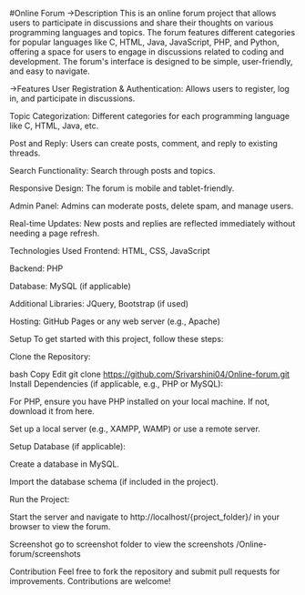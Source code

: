 #Online Forum
->Description
This is an online forum project that allows users to participate in discussions and share their thoughts on various programming languages and topics. The forum features different categories for popular languages like C, HTML, Java, JavaScript, PHP, and Python, offering a space for users to engage in discussions related to coding and development. The forum's interface is designed to be simple, user-friendly, and easy to navigate.

->Features
User Registration & Authentication: Allows users to register, log in, and participate in discussions.

Topic Categorization: Different categories for each programming language like C, HTML, Java, etc.

Post and Reply: Users can create posts, comment, and reply to existing threads.

Search Functionality: Search through posts and topics.

Responsive Design: The forum is mobile and tablet-friendly.

Admin Panel: Admins can moderate posts, delete spam, and manage users.

Real-time Updates: New posts and replies are reflected immediately without needing a page refresh.

Technologies Used
Frontend: HTML, CSS, JavaScript

Backend: PHP

Database: MySQL (if applicable)

Additional Libraries: JQuery, Bootstrap (if used)

Hosting: GitHub Pages or any web server (e.g., Apache)

Setup
To get started with this project, follow these steps:

Clone the Repository:

bash
Copy
Edit
git clone https://github.com/Srivarshini04/Online-forum.git
Install Dependencies (if applicable, e.g., PHP or MySQL):

For PHP, ensure you have PHP installed on your local machine. If not, download it from here.

Set up a local server (e.g., XAMPP, WAMP) or use a remote server.

Setup Database (if applicable):

Create a database in MySQL.

Import the database schema (if included in the project).

Run the Project:

Start the server and navigate to http://localhost/{project_folder}/ in your browser to view the forum.

Screenshot
go to screenshot folder to view the screenshots /Online-forum/screenshots

Contribution
Feel free to fork the repository and submit pull requests for improvements. Contributions are welcome!

